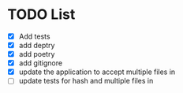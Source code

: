 # TODO List

- [x] Add tests
- [x] add deptry
- [x] add poetry
- [x] add gitignore
- [x] update the application to accept multiple files in
- [ ] update tests for hash and multiple files in